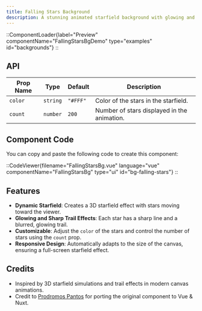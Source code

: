 ```yaml
---
title: Falling Stars Background
description: A stunning animated starfield background with glowing and sharp trail effects.
---
```


::ComponentLoader{label="Preview" componentName="FallingStarsBgDemo" type="examples" id="backgrounds"}
::

## API

| Prop Name | Type     | Default  | Description                                 |
| --------- | -------- | -------- | ------------------------------------------- |
| `color`   | `string` | `"#FFF"` | Color of the stars in the starfield.        |
| `count`   | `number` | `200`    | Number of stars displayed in the animation. |

## Component Code

You can copy and paste the following code to create this component:

::CodeViewer{filename="FallingStarsBg.vue" language="vue" componentName="FallingStarsBg" type="ui" id="bg-falling-stars"}
::

## Features

- **Dynamic Starfield**: Creates a 3D starfield effect with stars moving toward the viewer.
- **Glowing and Sharp Trail Effects**: Each star has a sharp line and a blurred, glowing trail.
- **Customizable**: Adjust the `color` of the stars and control the number of stars using the `count` prop.
- **Responsive Design**: Automatically adapts to the size of the canvas, ensuring a full-screen starfield effect.

## Credits

- Inspired by 3D starfield simulations and trail effects in modern canvas animations.
- Credit to [Prodromos Pantos](https://github.com/prpanto) for porting the original component to Vue & Nuxt.
